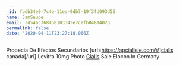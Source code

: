 ```yaml
---
_id: fbdb34e0-7c4b-11ea-9db7-19f3fd093d55
name: JamSaupe
email: 3d54ac368d58103343e7cefb84814023
permalink: false
date: '2020-04-11T23:27:18.066Z'
---
```

Propecia De Efectos Secundarios  [url=https://apcialisle.com/#]cialis canada[/url] Levitra 10mg Photo  <a href=https://apcialisle.com/#>Cialis</a> Sale Elocon In Germany
